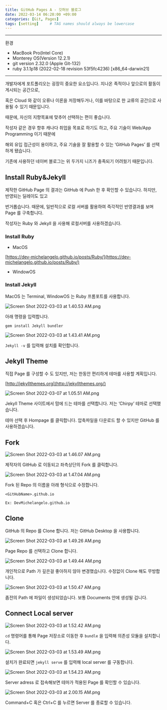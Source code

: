 ```yaml
---
title: GitHub Pages A - 깃허브 블로그
date: 2022-03-14 06:28:00 +09:00
categories: [Git, Pages]
tags: [setting]     # TAG names should always be lowercase
---
```


---

환경

- MacBook Pro(Intel Core)
- Monterey OS(Version 12.2.1)
- git version 2.32.0 (Apple Git-132)
- ruby 3.1.1p18 (2022-02-18 revision 53f5fc4236) [x86_64-darwin21]

---

개발자에게 포트폴리오는 굉장히 중요한 요소입니다. 지나온 족적이나 앞으로의 활동이 게시되는 공간으로,

혹은 Cloud 와 같이 오류나 이론을 저장해두거나, 이를 바탕으로 한 교류의 공간으로 사용될 수 있기 때문입니다. 

때문에, 자신의 지향목표에 맞추어 선택하는 편이 좋습니다.

작성자 같은 경우 향후 캐나다 취업을 목표로 하기도 하고, 주요 기술이 Web/App Programming 이기 때문에 

해외 유입 접근성이 용이하고, 주요 기술을 잘 활용할 수 있는 ‘GitHub Pages’ 를 선택하게 됐습니다.

기존에 사용하던 네이버 블로그는 위 두가지 니즈가 충족되기 어려웠기 때문입니다.

## Install Ruby&Jekyll

제작한 GitHub Page 의 결과는 GitHub 에 Push 한 후 확인할 수 있습니다. 하지만, 반영되는 딜레이도 있고

번거롭습니다. 때문에, 일반적으로 로컬 서버를 활용하여 즉각적인 반영결과를 보며 Page 를 구축합니다.

작성자는 Ruby 와 Jekyll 을 사용해 로컬서버를 사용하겠습니다. 

### Install Ruby

- MacOS

[https://dev-michelangelo.github.io/posts/Ruby/](https://dev-michelangelo.github.io/posts/Ruby/)

- WindowOS

 

### Install Jekyll

MacOS 는 Terminal, WindowOS 는 Ruby 프롬포트를 사용합니다.

![Screen Shot 2022-03-03 at 1.40.53 AM.png](/Post_img/Git/PagesA/1.png)

아래 명령을 입력합니다.

```
gem install Jekyll bundler
```

![Screen Shot 2022-03-03 at 1.43.41 AM.png](/Post_img/Git/PagesA/2.png)

`Jekyll -v` 를 입력해 설치를 확인합니다.

## Jekyll Theme

직접 Page 를 구성할 수 도 있지만, 저는 한동안 편리하게 테마를 사용할 계획입니다.

[http://jekyllthemes.org](http://jekyllthemes.org/) 

![Screen Shot 2022-03-07 at 1.05.51 AM.png](/Post_img/Git/PagesA/3.png)

Jekyll Theme 사이트에서 맘에 드는 테마를 선택합니다. 저는 ‘Chirpy’ 테마로 선택했습니다.

테마 선택 후 Hompage 를 클릭합니다. 압축파일을 다운로드 할 수 있지만 GitHub 를 사용하겠습니다.

## Fork

![Screen Shot 2022-03-03 at 1.46.07 AM.png](/Post_img/Git/PagesA/4.png)

제작자의 GitHub 로 이동되고 좌측상단의 Fork 를 클릭합니다.

![Screen Shot 2022-03-03 at 1.47.04 AM.png](/Post_img/Git/PagesA/5.png)

Fork 된 Repo 의 이름을 아래 형식으로 수정합니다.

```
<GitHubName>.github.io

Ex: DevMichelangelo.github.io
```

 

## Clone

GitHub 의 Repo 를 Clone 합니다. 저는 GitHub Desktop 을 사용합니다.

![Screen Shot 2022-03-03 at 1.49.26 AM.png](/Post_img/Git/PagesA/6.png)

Page Repo 를 선택하고 Clone 합니다.

![Screen Shot 2022-03-03 at 1.49.44 AM.png](/Post_img/Git/PagesA/7.png)

개인적으로 Path 가 깊은걸 좋아하지 않아 변경했습니다. 수정없이 Clone 해도 무방합니다.

![Screen Shot 2022-03-03 at 1.50.47 AM.png](/Post_img/Git/PagesA/8.png)

좀전의 Path 에 파일이 생성되었습니다. 보통 Documents 안에 생성될 겁니다.

## Connect Local server

![Screen Shot 2022-03-03 at 1.52.42 AM.png](/Post_img/Git/PagesA/9.png)

`cd` 명령어를 통해 Page 저장소로 이동한 후 `bundle` 을 입력해 의존성 모듈을 설치합니다.

![Screen Shot 2022-03-03 at 1.53.49 AM.png](/Post_img/Git/PagesA/10.png)

설치가 완료되면 `jekyll serve` 를 입력해 local server 를 구동합니다.

![Screen Shot 2022-03-03 at 1.54.23 AM.png](/Post_img/Git/PagesA/11.png)

Server adress 로 접속해보면 테마가 적용된 Page 를 확인할 수 있습니다.

![Screen Shot 2022-03-03 at 2.00.15 AM.png](/Post_img/Git/PagesA/12.png)

Command+C 혹은 Ctrl+C 를 누르면 Server 를 종료할 수 있습니다.